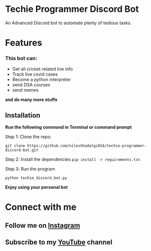# Techie Programmer Discord Bot
An Advanced Discord bot to automate plenty of tedious tasks.

# Features
### This bot can:
* Get all cricket related live info
* Track live covid cases
* Become a python interpreter
* send DSA courses
* send memes

 **and do many more stuffs**
 
 ## Installation
 **Run the following command in Terminal or command prompt**

 Step 1: Clone the repo:

 `git clone https://github.com/nileshhadalgi016/techie-programmer-discord-bot.git`
 
 Step 2: Install the dependencies
 `pip install -r requirements.txt`
 
 Step 3: Run the program

`python techie_discord_bot.py`

**Enjoy using your personal bot**

# Connect with me

## Follow me on [Instagram](https://www.instagram.com/techie_programmer/)


## Subscribe to my [YouTube](https://www.youtube.com/c/TechieProgrammer) channel 
